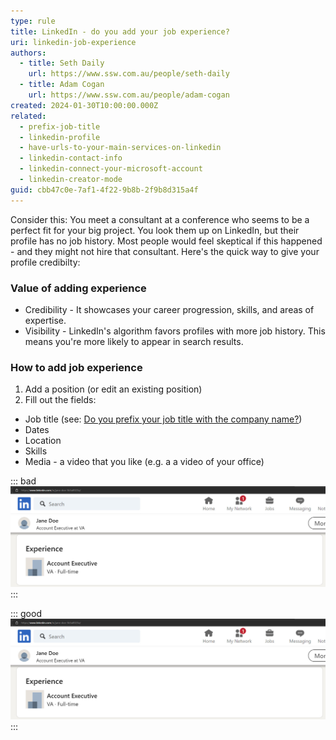 ```yaml
---
type: rule
title: LinkedIn - do you add your job experience?
uri: linkedin-job-experience
authors:
  - title: Seth Daily
    url: https://www.ssw.com.au/people/seth-daily
  - title: Adam Cogan
    url: https://www.ssw.com.au/people/adam-cogan
created: 2024-01-30T10:00:00.000Z
related:
  - prefix-job-title
  - linkedin-profile
  - have-urls-to-your-main-services-on-linkedin
  - linkedin-contact-info
  - linkedin-connect-your-microsoft-account
  - linkedin-creator-mode
guid: cbb47c0e-7af1-4f22-9b8b-2f9b8d315a4f
---
```


Consider this: You meet a consultant at a conference who seems to be a perfect fit for your big project. You look them up on LinkedIn, but their profile has no job history. Most people would feel skeptical if this happened - and they might not hire that consultant. Here's the quick way to give your profile credibilty:

<!--endintro-->

### Value of adding experience

* Credibility - It showcases your career progression, skills, and areas of expertise.
* Visibility - LinkedIn's algorithm favors profiles with more job history. This means you're more likely to appear in search results.

### How to add job experience

1. Add a position (or edit an existing position)
2. Fill out the fields:

* Job title (see: [Do you prefix your job title with the company name?](/prefix-job-title))
* Dates
* Location
* Skills
* Media - a video that you like (e.g. a a video of your office)

::: bad
![Figure: Bad example - Would you trust this person as a consultant?](linkedin-media-bad.jpg)
:::

::: good
![Figure: Good example - Job experience with skills and media (video) is legitimate!](linkedin-media-bad.jpg)
:::

